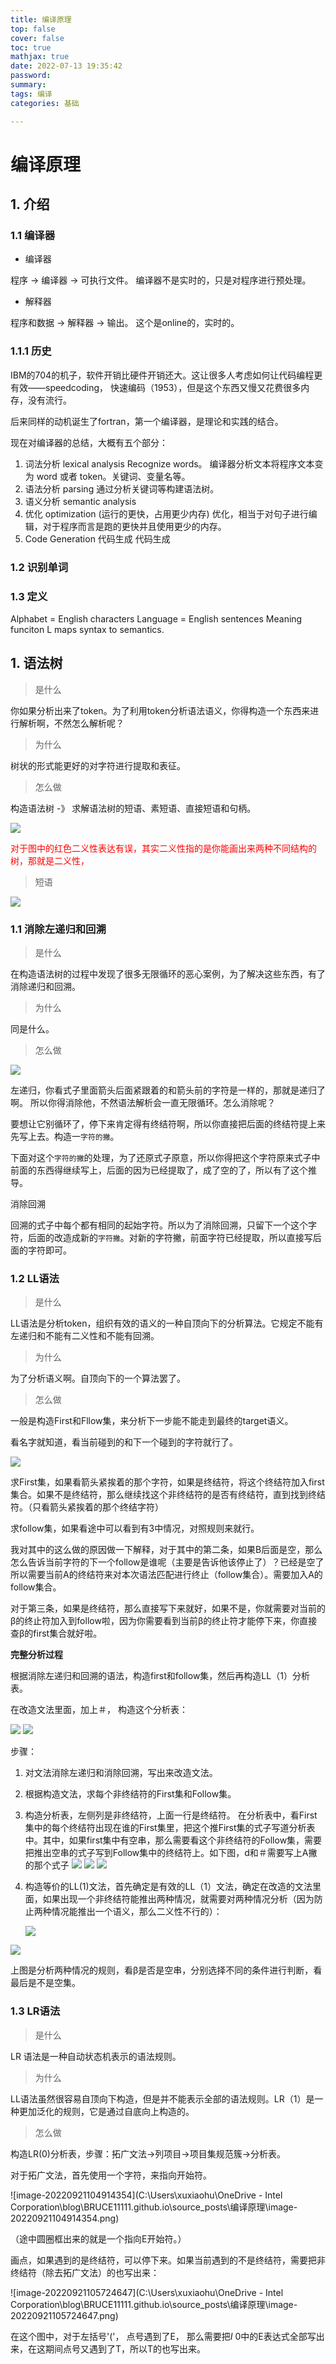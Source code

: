 ```yaml
---
title: 编译原理
top: false
cover: false
toc: true
mathjax: true
date: 2022-07-13 19:35:42
password:
summary:
tags: 编译
categories: 基础

---
```


# 编译原理

## 1. 介绍

### 1.1 编译器

* 编译器

程序 -> 编译器 -> 可执行文件。 编译器不是实时的，只是对程序进行预处理。

* 解释器

程序和数据 -> 解释器 -> 输出。 这个是online的，实时的。

### 1.1.1 历史

IBM的704的机子，软件开销比硬件开销还大。这让很多人考虑如何让代码编程更有效——speedcoding， 快速编码（1953），但是这个东西又慢又花费很多内存，没有流行。

后来同样的动机诞生了fortran，第一个编译器，是理论和实践的结合。

现在对编译器的总结，大概有五个部分：

1. 词法分析 lexical analysis
    Recognize words。
    编译器分析文本将程序文本变为 word 或者 token。关键词、变量名等。
2. 语法分析 parsing
   通过分析关键词等构建语法树。
3. 语义分析 semantic analysis
4. 优化 optimization (运行的更快，占用更少内存)
   优化，相当于对句子进行编辑，对于程序而言是跑的更快并且使用更少的内存。
5. Code Generation 代码生成 
   代码生成

### 1.2 识别单词

### 1.3 定义

Alphabet = English characters
Language = English sentences
Meaning funciton L maps syntax to semantics.

## 1. 语法树

> 是什么

你如果分析出来了token。为了利用token分析语法语义，你得构造一个东西来进行解析啊，不然怎么解析呢？

> 为什么

树状的形式能更好的对字符进行提取和表征。

> 怎么做

构造语法树 -》 求解语法树的短语、素短语、直接短语和句柄。

![](编译原理/2022-08-24-13-01-58.png)

<font color = "red">对于图中的红色二义性表达有误，其实二义性指的是你能画出来两种不同结构的树，那就是二义性，</font>

> 短语

![](编译原理/2022-08-24-13-04-44.png)

### 1.1 消除左递归和回溯
> 是什么

在构造语法树的过程中发现了很多无限循环的恶心案例，为了解决这些东西，有了消除递归和回溯。

> 为什么

同是什么。

> 怎么做

![](编译原理/2022-08-24-13-06-27.png)

左递归，你看式子里面箭头后面紧跟着的和箭头前的字符是一样的，那就是递归了啊。
所以你得消除他，不然语法解析会一直无限循环。怎么消除呢？

要想让它别循环了，停下来肯定得有终结符啊，所以你直接把后面的终结符提上来先写上去。构造一`字符的撇`。

下面对这个`字符的撇`的处理，为了还原式子原意，所以你得把这个字符原来式子中前面的东西得继续写上，后面的因为已经提取了，成了空的了，所以有了这个推导。


消除回溯

回溯的式子中每个都有相同的起始字符。所以为了消除回溯，只留下一个这个字符，后面的改造成新的`字符撇`。对新的字符撇，前面字符已经提取，所以直接写后面的字符即可。


### 1.2 LL语法

> 是什么

LL语法是分析token，组织有效的语义的一种自顶向下的分析算法。它规定不能有左递归和不能有二义性和不能有回溯。

> 为什么

为了分析语义啊。自顶向下的一个算法罢了。

> 怎么做

一般是构造First和Fllow集，来分析下一步能不能走到最终的target语义。

看名字就知道，看当前碰到的和下一个碰到的字符就行了。

![](编译原理/![](编译原理/2022-08-24-13-53-29.png).png)

求First集，如果看箭头紧挨着的那个字符，如果是终结符，将这个终结符加入first集合。如果不是终结符，那么继续找这个非终结符的是否有终结符，直到找到终结符。（只看箭头紧挨着的那个终结字符）

求follow集，如果看途中可以看到有3中情况，对照规则来就行。

我对其中的这么做的原因做一下解释，对于其中的第二条，如果B后面是空，那么怎么告诉当前字符的下一个follow是谁呢（主要是告诉他该停止了）？已经是空了所以需要当前A的终结符来对本次语法匹配进行终止（follow集合）。需要加入A的follow集合。

对于第三条，如果是终结符，那么直接写下来就好，如果不是，你就需要对当前的β的终止符加入到follow啦，因为你需要看到当前β的终止符才能停下来，你直接查β的first集合就好啦。


**完整分析过程**

根据消除左递归和回溯的语法，构造first和follow集，然后再构造LL（1）分析表。


在改造文法里面，加上＃， 构造这个分析表：

![](编译原理/2022-08-30-09-36-49.png)
![](编译原理/2022-08-30-09-34-37.png)

步骤：

1. 对文法消除左递归和消除回溯，写出来改造文法。

2. 根据构造文法，求每个非终结符的First集和Follow集。

3. 构造分析表，左侧列是非终结符，上面一行是终结符。
   在分析表中，看First集中的每个终结符出现在谁的First集里，把这个推First集的式子写道分析表中。其中，如果first集中有空串，那么需要看这个非终结符的Follow集，需要把推出空串的式子写到Follow集中的终结符上。如下图，d和＃需要写上A撇的那个式子
   ![](编译原理/2022-08-30-09-55-37.png)
   ![](编译原理/2022-08-30-09-56-27.png)
   ![](编译原理/2022-08-30-09-56-44.png)

4. 构造等价的LL(1)文法，首先确定是有效的LL（1）文法，确定在改造的文法里面，如果出现一个非终结符能推出两种情况，就需要对两种情况分析（因为防止两种情况能推出一个语义，那么二义性不行的）：
   
   ![](编译原理/2022-08-30-09-59-34.png )

![](编译原理/2022-08-30-10-01-21.png)

上图是分析两种情况的规则，看β是否是空串，分别选择不同的条件进行判断，看最后是不是空集。



### 1.3 LR语法

> 是什么

LR 语法是一种自动状态机表示的语法规则。

> 为什么

LL语法虽然很容易自顶向下构造，但是并不能表示全部的语法规则。LR（1）是一种更加泛化的规则，它是通过自底向上构造的。

> 怎么做

构造LR(0)分析表，步骤：拓广文法->列项目->项目集规范簇->分析表。

对于拓广文法，首先使用一个字符，来指向开始符。

![image-20220921104914354](C:\Users\xuxiaohu\OneDrive - Intel Corporation\blog\BRUCE11111.github.io\source\_posts\编译原理\image-20220921104914354.png)

（途中圆圈框出来的就是一个指向E开始符。）

画点，如果遇到的是终结符，可以停下来。如果当前遇到的不是终结符，需要把非终结符（除去拓广文法）的也写出来：

![image-20220921105724647](C:\Users\xuxiaohu\OneDrive - Intel Corporation\blog\BRUCE11111.github.io\source\_posts\编译原理\image-20220921105724647.png)

在这个图中，对于左括号'('， 点号遇到了E， 那么需要把$I~0$中的E表达式全部写出来，在这期间点号又遇到了T，所以T的也写出来。











